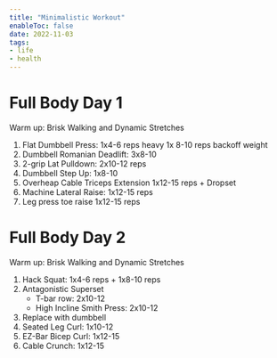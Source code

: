 ```yaml
---
title: "Minimalistic Workout"
enableToc: false
date: 2022-11-03
tags:
- life
- health
---
```


# Full Body Day 1

Warm up: Brisk Walking and Dynamic Stretches

1. Flat Dumbbell Press: 1x4-6 reps heavy 1x 8-10 reps backoff weight
2. Dumbbell Romanian Deadlift: 3x8-10
3. 2-grip Lat Pulldown: 2x10-12 reps
4. Dumbbell Step Up: 1x8-10
5. Overheap Cable Triceps Extension 1x12-15 reps + Dropset
6. Machine Lateral Raise: 1x12-15 reps
7. Leg press toe raise 1x12-15 reps


# Full Body Day 2

Warm up: Brisk Walking and Dynamic Stretches

1. Hack Squat: 1x4-6 reps + 1x8-10 reps
2. Antagonistic Superset
    - T-bar row: 2x10-12
    -  High Incline Smith Press: 2x10-12
3. Replace with dumbbell
4. Seated Leg Curl: 1x10-12
5. EZ-Bar Bicep Curl: 1x12-15
6. Cable Crunch: 1x12-15



